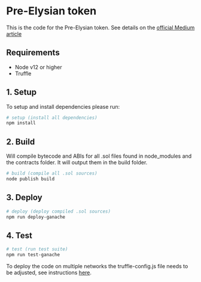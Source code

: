 # Pre-Elysian token

This is the code for the Pre-Elysian token. See details on the [official Medium article](https://medium.com/@elysianfinance/announcing-elysian-finance-3554eb6c2a8a)


## Requirements
- Node v12 or higher
- Truffle 

## 1. Setup 

To setup and install dependencies please run:

```bash
# setup (install all dependencies)
npm install
```

## 2. Build
Will compile bytecode and ABIs for all .sol files found in node_modules and the contracts folder. It will output them in the build folder.

```bash
# build (compile all .sol sources)
node publish build 
```

## 3. Deploy

```bash
# deploy (deploy compiled .sol sources)
npm run deploy-ganache
```

## 4. Test

```bash
# test (run test suite)
npm run test-ganache
```


To deploy the code on multiple networks the truffle-config.js file needs to be adjusted, see instructions [here](https://trufflesuite.com/docs/truffle/reference/configuration#networks).

